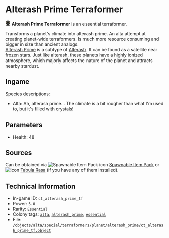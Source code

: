 # Alterash Prime Terraformer

<img src="https://raw.githubusercontent.com/Ceterai/Enternia/main/objects/alta/special/terraformers/planet/alterash_prime/icon.png" alt="Alterash Prime Terraformer icon" loading="lazy" height="16px" width="auto" /> **Alterash Prime Terraformer** is an essential terraformer.

Transforms a planet's climate into alterash prime. An alta attempt at creating planet-wide terraformers. Is much more resource consuming and bigger in size than ancient analogs.  
[Alterash Prime](https://ceterai.github.io/MyEnternia/Wiki/Tags/AlterashPrime) is a subtype of [Alterash](https://ceterai.github.io/MyEnternia/Wiki/Tags/Alterash). It can be found as a satellite near frozen stars. Just like alterash, these planets have a highly ionized atmosphere, which majorly affects the nature of the planet and attracts nearby stardust.

## Ingame

Species descriptions:

- Alta: Ah, alterash prime... The climate is a bit rougher than what I'm used to, but it's filled with crystals!

## Parameters

- Health: 48

## Sources

Can be obtained via <img src="https://raw.githubusercontent.com/Silverfeelin/Starbound-SpawnableItemPack/master/interface/sip/iconSmall.png" alt="Spawnable Item Pack icon" width="18" height="14"/> [Spawnable Item Pack](https://steamcommunity.com/sharedfiles/filedetails/?id=733665104) or <img src="https://steamuserimages-a.akamaihd.net/ugc/263843960696222713/3EC9A7C005541F7D577EBCB8C5736B4EFC9973D6/" alt="icon" width="8" height="12"/> [Tabula Rasa](https://community.playstarbound.com/resources/the-tabula-rasa.3222/) (if you have any of them installed).

## Technical Information

- In-game ID: `ct_alterash_prime_tf`
- Power: `5.0`
- Rarity: `Essential`
- Colony tags: [`alta`](https://ceterai.github.io/MyEnternia/Wiki/Tags/Alta), [`alterash_prime`](https://ceterai.github.io/MyEnternia/Wiki/Tags/AlterashPrime), [`essential`](https://ceterai.github.io/MyEnternia/Wiki/Tags/Essential)
- File: [`/objects/alta/special/terraformers/planet/alterash_prime/ct_alterash_prime_tf.object`](https://github.com/Ceterai/Enternia/blob/main/objects/alta/special/terraformers/planet/alterash_prime/ct_alterash_prime_tf.object)
